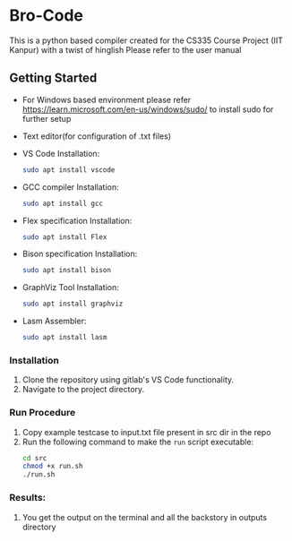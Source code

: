 # Bro-Code
This is a python based compiler created for the CS335 Course Project (IIT Kanpur) with a twist of hinglish
Please refer to the user manual

## Getting Started

- For Windows based environment please refer https://learn.microsoft.com/en-us/windows/sudo/ to install sudo for further setup
- Text editor(for configuration of .txt files)
- VS Code Installation:
   ```bash
   sudo apt install vscode
   ```
- GCC compiler Installation:
   ```bash
   sudo apt install gcc
   ```
- Flex specification Installation:
   ```bash
   sudo apt install Flex
   ```
- Bison specification Installation:
   ```bash
   sudo apt install bison
   ```
- GraphViz Tool Installation:
   ```bash
   sudo apt install graphviz
   ```

- Lasm Assembler:
   ```bash
   sudo apt install lasm
   ```

### Installation

1. Clone the repository using gitlab's VS Code functionality.
2. Navigate to the project directory.

### Run Procedure

1. Copy example testcase to input.txt file present in src dir in the repo
2. Run the following command to make the `run` script executable:
   ```bash
   cd src
   chmod +x run.sh
   ./run.sh
   ```

### Results:

1. You get the output on the terminal and all the backstory in outputs directory

